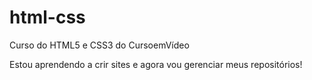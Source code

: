 # html-css
 Curso do HTML5 e CSS3 do CursoemVídeo

 Estou aprendendo a crir sites e agora vou gerenciar meus repositórios!
